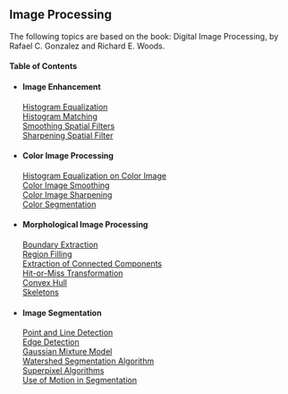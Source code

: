 ## Image Processing
The following topics are based on the book: Digital Image Processing, by Rafael C. Gonzalez and Richard E. Woods.

#### Table of Contents  
* #### Image Enhancement    
   [Histogram Equalization](image_enhancement/histeq.md)  
   [Histogram Matching](image_enhancement/histmatching.md)     
   [Smoothing Spatial Filters](image_enhancement/smooth_spatial_filters.md)   
   [Sharpening Spatial Filter](image_enhancement/sharp_filter.md)
* #### Color Image Processing  
    [Histogram Equalization on Color Image](image_enhancement/histeqcolor.md)  
    [Color Image Smoothing](image_enhancement/smooth_color_filter.md)  
    [Color Image Sharpening](image_enhancement/sharp_color_filter.md)  
    [Color Segmentation](image_enhancement/seg_color.md)  
* #### Morphological Image Processing   
    [Boundary Extraction](morphological/boundary_extraction.md)  
    [Region Filling](morphological/region_filling.md)   
    [Extraction of Connected Components](morphological/extraction_components.md)  
    [Hit-or-Miss Transformation](morphological/hit_miss.md)  
    [Convex Hull](morphological/convex_hull.md)  
    [Skeletons](morphological/skeletons.md)  
* #### Image Segmentation     
    [Point and Line Detection](image_segmentation/point_line.md)   
    [Edge Detection](image_segmentation/edge.md)  
    [Gaussian Mixture Model](image_segmentation/mog.md)   
    [Watershed Segmentation Algorithm](image_segmentation/)  
    [Superpixel Algorithms](image_segmentation/)   
    [Use of Motion in Segmentation](image_segmentation/motion.md)  

